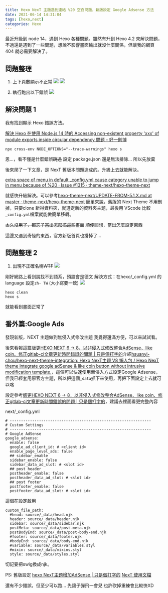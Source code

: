 ```yaml
---
title: Hexo NexT 主題遇到連結 %20 空白問題，新版設定 Google Adsense 方法
date: 2021-06-14 14:31:04
tags: [hexo,next]
categories: Hexo
---
```


最近升級到 node 14，遇到 Hexo 各種問題。雖然有升到 Hexo 4.2 來解決問題，不過還是遇到了一些問題，想說不影響畫面輸出就沒什麼關係，但讓我的網頁 404 就必需要解決了。

<!-- more -->

## 問題整理

1. 上下頁數顯示不正常
![](https://i.imgur.com/dRsW6UD.png)
![](https://i.imgur.com/mjq89AZ.png)

2. 執行跑出以下錯誤
![](https://i.imgur.com/qSBoZw7.png)

## 解決問題 1

我有找到顯示 Hexo 錯誤方法。

[解決 Hexo 在使用 Node.js 14 時的 Accessing non-existent property 'xxx' of module exports inside circular dependency 問題 - 好一則博](https://www.haoyizebo.com/posts/710984d0/)

```bash=
npx cross-env NODE_OPTIONS="--trace-warnings" hexo s
```

恩...，看不懂是什麼錯誤~~跳過~~
設定 package.json 還是無法排除...
所以先放棄

後來爬了一下文章，是 NexT 舊版本問題造成的。升級上去就能解決。


[extra space of menu in default _config.yml cause category unable to jump in menu because of %20 · Issue #1315 · theme-next/hexo-theme-next](https://github.com/theme-next/hexo-theme-next/issues/1315)

就感快升級解決。可以參考[hexo-theme-next/UPDATE-FROM-5.1.X.md at master · theme-next/hexo-theme-next](https://github.com/theme-next/hexo-theme-next/blob/master/docs/zh-CN/UPDATE-FROM-5.1.X.md)
簡單來說，舊版的 Next Theme 不用刪掉，只要clone 新得資料夾，就選定新的資料夾主題，最後用 VScode 比較`_config.yml`檔案就能做簡單移轉。

~~太久沒用了，都忘了當出怎麼搞這些畫面~~
順便回想，當出怎麼設定東西

這邊又遇到奇怪的東西，官方新版首頁也掛掉了...

## 問題整理 2

1. 出現不正確名稱~~WTF~~
![](https://i.imgur.com/cQOr3A5.png)

剛好網路上看到說找不到語系，預設會是德文
解決方式：在hexo/_config.yml 的 language 設定`zh-
TW` (大小寫要一致)
![](https://i.imgur.com/e5THho8.png)

```
hexo clean
hexo s
```

就能看到畫面正常了

## 番外篇:Google Ads

發現新版，NEXT 主題做到無侵入式修改主題
我覺得還滿方便，可以來試試看。


後來看報這篇[版更HEXO NEXT 6 → 8，以非侵入式修改整合AdSense、like coin、修正gitlab-ci文章更新時間錯誤的問題 | 只是個打字的](https://blog.typeart.cc/upgrade-nexo-next-6-to-8-and-integrate-adsense-like-button/)介紹[hsuanyi-chou/hexo-next-theme-integration: Hexo NexT主題 V8 懶人包 / Hexo NexT theme integrate google adSense & like coin button without intrusive modification template.](https://github.com/hsuanyi-chou/hexo-next-theme-integration)，這個可以快速使用無侵入方式設定Google Adsense，但我已經套用原官方主題，所以把這個`_data`抓下來使用，再把下面設定上去就可以咯

設定參考[版更HEXO NEXT 6 → 8，以非侵入式修改整合AdSense、like coin、修正gitlab-ci文章更新時間錯誤的問題 | 只是個打字的](https://blog.typeart.cc/upgrade-nexo-next-6-to-8-and-integrate-adsense-like-button/)，建議去裡面看更完整內容

next/_config.yml
```yaml=
# ---------------------------------------------------------------
# Custom Settings
# ---------------------------------------------------------------
# Google AdSense
google_adsense:
  enable: false
  google_ad_client_id: # <client id>
  enable_page_level_ads: false
  ## sidebar_enable
  sidebar_enable: false
  sidebar_data_ad_slot: # <slot id>
  ## post header
  postheader_enable: false
  postheader_data_ad_slot: # <slot id>
  ## post footer
  postfooter_enable: false
  postfooter_data_ad_slot: # <slot id>
```

這個在設定啟用

```yaml=
custom_file_path:
  #head: source/_data/head.njk
  header: source/_data/header.njk
  sidebar: source/_data/sidebar.njk
  postMeta: source/_data/post-meta.njk
  postBodyEnd: source/_data/post-body-end.njk
  #footer: source/_data/footer.njk
  #bodyEnd: source/_data/body-end.njk
  #variable: source/_data/variables.styl
  #mixin: source/_data/mixins.styl
  style: source/_data/styles.styl
```

切記要把swig換成njk。


PS: 舊版設定
[hexo NexT主題增加AdSense | 只是個打字的](https://blog.typeart.cc/hexo%20NexT%E4%B8%BB%E9%A1%8C%E5%A2%9E%E5%8A%A0AdSense/)
[NexT 使用文檔](https://theme-next.iissnan.com/)


還有不少錯誤，但至少可以跑...
先讓子彈飛一會兒
也許砍掉重練會比較快XD